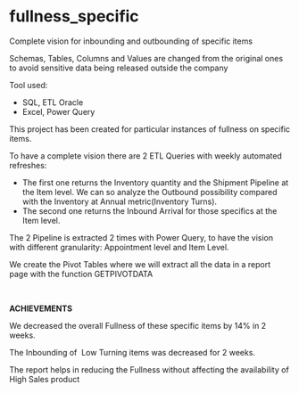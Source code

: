 # fullness_specific
Complete vision for inbounding and outbounding of specific items
<p>Schemas, Tables, Columns and Values are changed from the original ones to avoid sensitive data being released outside the company</p>
<p>Tool used:</p>
<ul>
    <li>SQL, ETL Oracle</li>
    <li>Excel, Power Query</li>
</ul>
<p>This project has been created for particular instances of fullness on specific items.</p>
<p>To have a complete vision there are 2 ETL&nbsp;Queries with weekly automated refreshes:</p>
<ul>
    <li>The first one returns the Inventory quantity and the Shipment Pipeline at the Item level. We can so analyze the Outbound possibility compared with the Inventory at Annual metric(Inventory Turns).</li>
    <li>The second one returns the Inbound Arrival for those specifics at the Item level.</li>
</ul>
<p>The 2 Pipeline is extracted 2 times with Power Query, to have the vision with different granularity: Appointment level and Item Level.</p>
<p>We create the Pivot Tables where we will extract all the data in a report page with the function GETPIVOTDATA</p>
<p><br></p>
<p><strong>ACHIEVEMENTS</strong></p>
<p>We decreased the overall Fullness of these specific items by 14% in 2 weeks.</p>
<p>The Inbounding of&nbsp; Low Turning items was decreased for 2 weeks.</p>
<p>The report helps in reducing the Fullness without affecting the availability of High Sales product</p>
<p><br></p>
